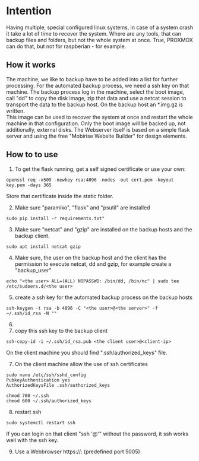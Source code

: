 # Intention

Having multiple, special configured linux systems, in case of a system crash it take a lot of time to recover the system. Where are any tools, that can backup files and folders, but not the whole system at once. True, PROXMOX can do that, but not for raspberian - for example.

## How it works

The machine, we like to backup have to be added into a list for further processing. 
For the automated backup process, we need a ssh key on that machine. The backup process log in the machine, select the boot image, call "dd" to copy the disk image, zip that data and use a netcat session to transport the data to the backup host. On the backup host an *.img.gz is written.  
This image can be used to recover the system at once and restart the whole machine in that configuration.
Only the boot image will be backed up, not additionally, external disks.
The Webserver itself is based on a simple flask server and using the free "Mobirise Website Builder" for design elements. 


## How to to use

1) To get the flask running, get a self signed certificate or use your own:
````
openssl req -x509 -newkey rsa:4096 -nodes -out cert.pem -keyout key.pem -days 365
````
Store that certificate inside the static folder.

2) Make sure "paramiko", "flask" and "psutil" are installed

````
sudo pip install -r requirements.txt"
````

3) Make sure "netcat" and "gzip" are installed on the backup hosts and the backup client.
````
sudo apt install netcat gzip
````

4) Make sure, the user on the backup host and the client has the permission to execute netcat, dd and gzip, for example create a "backup_user"
````
echo "<the user> ALL=(ALL) NOPASSWD: /bin/dd, /bin/nc" | sudo tee /etc/sudoers.d/<the user>
````
5) create a ssh key for the automated backup process on the backup hosts
````
ssh-keygen -t rsa -b 4096 -C "<the user>@<the server>" -f ~/.ssh/id_rsa -N ""
````
6) 
6) copy this ssh key to the backup client
````
ssh-copy-id -i ~/.ssh/id_rsa.pub <the client user>@<client-ip>
````
On the client machine you should find ".ssh/authorized_keys" file. 

7) On the client machine allow the use of ssh certificates
````
sudo nano /etc/ssh/sshd_config
PubkeyAuthentication yes
AuthorizedKeysFile .ssh/authorized_keys

chmod 700 ~/.ssh
chmod 600 ~/.ssh/authorized_keys
````
8) restart ssh
````
sudo systemctl restart ssh
````
If you can login on that client "ssh '<the user>@<client ip>'" without the password, it ssh works well with the ssh key. 

9) Use a Webbrowser https://<your Backup Server>:<the flask port> (predefined port 5005)

